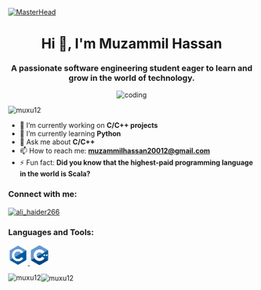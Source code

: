 
[![MasterHead](https://www.google.com/imgres?imgurl=https%3A%2F%2Fcamo.githubusercontent.com%2F0850a9b90bf720b08cafe764aea52d8cf2cc7048d4f8080297e8988b76bb08b8%2F68747470733a2f2f7265732e636c6f7564696e6172792e636f6d2f7375706572666f6c696f2f696d6167652f75706c6f61642f76313632303638393937392f36383734373437303733336132663266363932653730363936653639366436373265363336663664326636663732363936373639366536313663373332663633333632663333333332663633333232663633333633333333363333323330363536343635333833323636333036353330363336353634333736343335333733303634363236353333363133313636333332653637363936365f796a756832732e676966&tbnid=Gql8n76CdpGvJM&vet=12ahUKEwiv_Oykisr_AhVgmicCHerxAwgQMygEegUIARCxAQ..i&imgrefurl=https%3A%2F%2Fgithub.com%2FHitenjain14&docid=s5MYhe4mM1d3ZM&w=1920&h=732&q=Github%20animated%20banners%20generator&client=opera&ved=2ahUKEwiv_Oykisr_AhVgmicCHerxAwgQMygEegUIARCxAQ)]()

<h1 align="center">Hi 👋, I'm Muzammil Hassan</h1>
<h3 align="center">A passionate software engineering student eager to learn and grow in the world of technology.</h3>

<p align="middle">
  <img alt="coding" width="400" src="https://camo.githubusercontent.com/c1dcb74cc1c1835b1d716f5051499a2814c683c806b15f04b0eba492863703e9/68747470733a2f2f63646e2e6472696262626c652e636f6d2f75736572732f3733303730332f73637265656e73686f74732f363538313234332f6176656e746f2e676966">
</p>

<p align="left">
  <img src="https://komarev.com/ghpvc/?username=muxu12&label=Profile%20views&color=0e75b6&style=flat" alt="muxu12" />
</p>

- 🔭 I’m currently working on **C/C++ projects**
- 🌱 I’m currently learning **Python**
- 💬 Ask me about **C/C++**
- 📫 How to reach me: **muzammilhassan20012@gmail.com**
- ⚡ Fun fact: **Did you know that the highest-paid programming language in the world is Scala?**

<h3 align="left">Connect with me:</h3>
<p align="left">
  <a href="https://instagram.com/ali_haider266" target="_blank">
    <img align="center" src="https://raw.githubusercontent.com/rahuldkjain/github-profile-readme-generator/master/src/images/icons/Social/instagram.svg" alt="ali_haider266" height="30" width="40" />
  </a>
</p>

<h3 align="left">Languages and Tools:</h3>
<p align="left">
  <a href="https://www.cprogramming.com/" target="_blank" rel="noreferrer">
    <img src="https://raw.githubusercontent.com/devicons/devicon/master/icons/c/c-original.svg" alt="c" width="40" height="40"/>
  </a>
  <a href="https://www.w3schools.com/cpp/" target="_blank" rel="noreferrer">
    <img src="https://raw.githubusercontent.com/devicons/devicon/master/icons/cplusplus/cplusplus-original.svg" alt="cplusplus" width="40" height="40"/>
  </a>
</p>

<p>
  <img align="left" src="https://github-readme-stats.vercel.app/api/top-langs?username=muxu12&show_icons=true&locale=en&layout=compact" alt="muxu12" />
</p>

<p>
  <img align="center" src="https://github-readme-stats.vercel.app/api?username=muxu12&show_icons=true&locale=en" alt="muxu12" />
</p>

